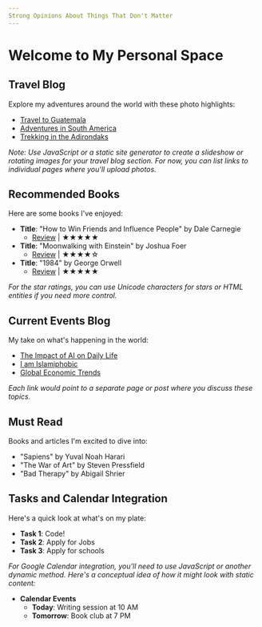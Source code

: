 ```yaml
---
Strong Opinions About Things That Don't Matter
---
```


# Welcome to My Personal Space

## Travel Blog

Explore my adventures around the world with these photo highlights:

- [Travel to Guatemala](#)
- [Adventures in South America](#)
- [Trekking in the Adirondaks](#)

*Note: Use JavaScript or a static site generator to create a slideshow or rotating images for your travel blog section. For now, you can list links to individual pages where you'll upload photos.*

## Recommended Books

Here are some books I've enjoyed:

- **Title**: "How to Win Friends and Influence People" by Dale Carnegie  
  - [Review](#) | ★★★★★  
- **Title**: "Moonwalking with Einstein" by Joshua Foer
  - [Review](#) | ★★★★☆  
- **Title**: "1984" by George Orwell  
  - [Review](#) | ★★★★★  

*For the star ratings, you can use Unicode characters for stars or HTML entities if you need more control.*

## Current Events Blog

My take on what's happening in the world:

- [The Impact of AI on Daily Life](#)
- [I am Islamiphobic](#)
- [Global Economic Trends](#)

*Each link would point to a separate page or post where you discuss these topics.*

## Must Read

Books and articles I'm excited to dive into:

- "Sapiens" by Yuval Noah Harari
- "The War of Art" by Steven Pressfield
- "Bad Therapy" by Abigail Shrier

## Tasks and Calendar Integration

Here's a quick look at what's on my plate:

- **Task 1**: Code!
- **Task 2**: Apply for Jobs
- **Task 3**: Apply for schools

*For Google Calendar integration, you'll need to use JavaScript or another dynamic method. Here's a conceptual idea of how it might look with static content:*

- **Calendar Events**  
  - **Today**: Writing session at 10 AM  
  - **Tomorrow**: Book club at 7 PM  

